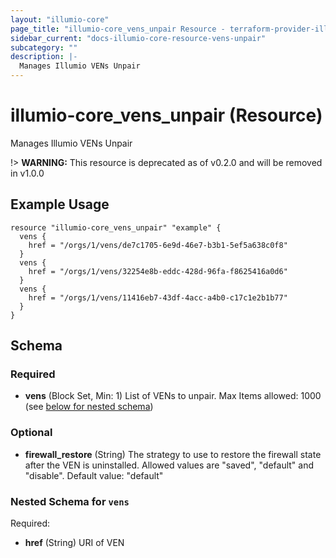 ```yaml
---
layout: "illumio-core"
page_title: "illumio-core_vens_unpair Resource - terraform-provider-illumio-core"
sidebar_current: "docs-illumio-core-resource-vens-unpair"
subcategory: ""
description: |-
  Manages Illumio VENs Unpair
---
```


# illumio-core_vens_unpair (Resource)

Manages Illumio VENs Unpair

!> **WARNING:** This resource is deprecated as of v0.2.0 and will be removed in v1.0.0

Example Usage
------------

```hcl
resource "illumio-core_vens_unpair" "example" {
  vens {
    href = "/orgs/1/vens/de7c1705-6e9d-46e7-b3b1-5ef5a638c0f8"
  }
  vens {
    href = "/orgs/1/vens/32254e8b-eddc-428d-96fa-f8625416a0d6"
  }
  vens {
    href = "/orgs/1/vens/11416eb7-43df-4acc-a4b0-c17c1e2b1b77"
  }
}
```

## Schema

### Required

- **vens** (Block Set, Min: 1) List of VENs to unpair. Max Items allowed: 1000 (see [below for nested schema](#nestedblock--vens))

### Optional

- **firewall_restore** (String) The strategy to use to restore the firewall state after the VEN is uninstalled. Allowed values are "saved", "default" and "disable". Default value: "default"

<a id="nestedblock--vens"></a>
### Nested Schema for `vens`

Required:

- **href** (String) URI of VEN


